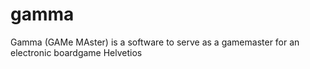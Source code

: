 # gamma
Gamma (GAMe MAster) is a software to serve as a gamemaster for an electronic boardgame Helvetios

